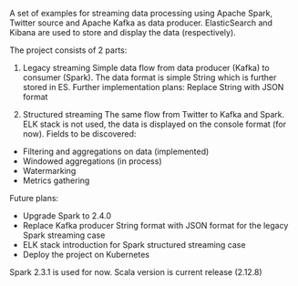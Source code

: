 A set of examples for streaming data processing using Apache Spark, Twitter source and Apache Kafka as data producer.
ElasticSearch and Kibana are used to store and display the data (respectively).

The project consists of 2 parts:

1) Legacy streaming
Simple data flow from data producer (Kafka) to consumer (Spark). The data format is simple String which is further stored in ES.
Further implementation plans:
Replace String with JSON format

2) Structured streaming
The same flow from Twitter to Kafka and Spark. ELK stack is not used, the data is displayed on the console format (for now). Fields to be discovered:
- Filtering and aggregations on data (implemented)
- Windowed aggregations (in process)
- Watermarking
- Metrics gathering

Future plans:
- Upgrade Spark to 2.4.0
- Replace Kafka producer String format with JSON format for the legacy Spark streaming case
- ELK stack introduction for Spark structured streaming case
- Deploy the project on Kubernetes

Spark 2.3.1 is used for now. Scala version is current release (2.12.8)

